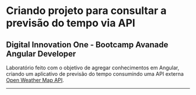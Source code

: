 # Criando projeto para consultar a previsão do tempo via API  
## Digital Innovation One - Bootcamp Avanade Angular Developer

Laboratório feito com o objetivo de agregar conhecimentos em Angular, criando um aplicativo de previsão do tempo consumindo uma API externa [Open Weather Map API](https://openweathermap.org/).


___
